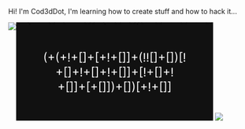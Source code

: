 Hi! I'm Cod3dDot, I'm learning how to create stuff and how to hack it...

<div style="display:flex; flex-direction: row;">
<img src="https://leetcard.jacoblin.cool/cod3ddot?theme=dark&font=Fira%20Code&ext=activity" />
<div>
<img src="/assets/code.svg" />
<img src="https://github-readme-stats.vercel.app/api?username=cod3ddot" />
</div>
</div>
